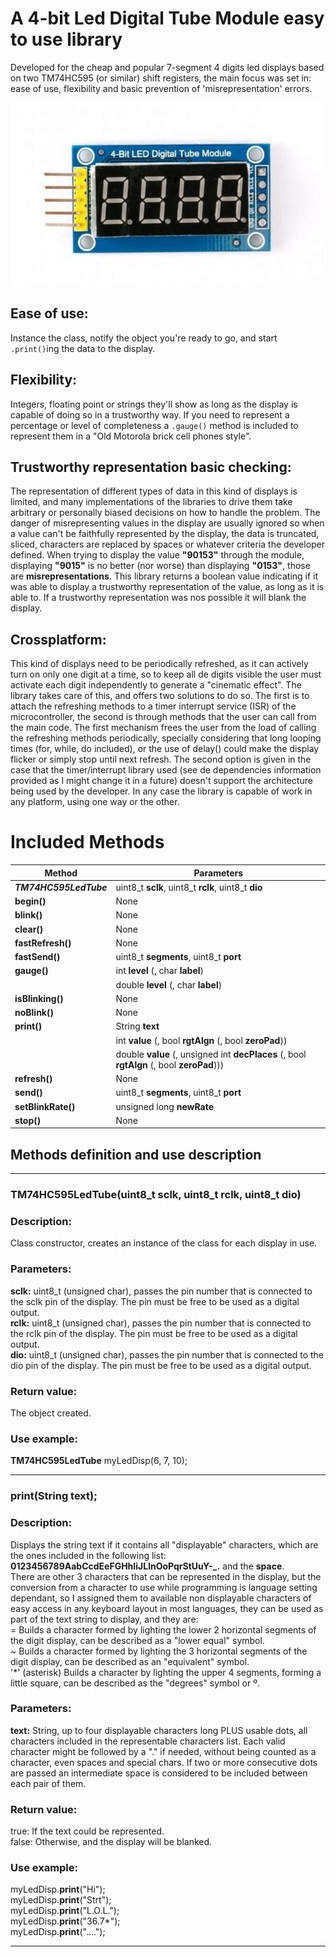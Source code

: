 # **A 4-bit Led Digital Tube Module easy to use library**
Developed for the cheap and popular 7-segment 4 digits led displays based on two TM74HC595 (or similar) shift registers, the main focus was set in: ease of use, flexibility and basic prevention of 'misrepresentation' errors.

![alt text](https://github.com/GabyGold67/FourBitLedDigitalTube/blob/master/extras/4-BitsLedDigitalTubeModule01.jpg "4-Bits LED Digital Tube Module")

## Ease of use:
Instance the class, notify the object you're ready to go, and start `.print()`ing the data to the display. 

## Flexibility:
Integers, floating point or strings they'll show as long as the display is capable of doing so in a trustworthy way. If you need to represent a percentage or level of completeness a `.gauge()` method is included to represent them in a "Old Motorola brick cell phones style".

## Trustworthy representation basic checking:
The representation of different types of data in this kind of displays is limited, and many implementations of the libraries to drive them take arbitrary or personally biased decisions on how to handle the problem.
The danger of misrepresenting values in the display are usually ignored so when a value can't be faithfully represented by the display, the data is truncated, sliced, characters are replaced by spaces or whatever criteria the developer defined. When trying to display the value __"90153"__ through the module, displaying __"9015"__ is no better (nor worse) than displaying __"0153"__, those are __misrepresentations__. This library returns a boolean value indicating if it was able to display a trustworthy representation of the value, as long as it is able to. If a trustworthy representation was nos possible it will blank the display.  
## Crossplatform:
This kind of displays need to be periodically refreshed, as it can actively turn on only one digit at a time, so to keep all de digits visible the user must activate each digit independently to generate a "cinematic effect". The library takes care of this, and offers two solutions to do so. The first is to attach the refreshing methods to a timer interrupt service (ISR) of the microcontroller, the second is through methods that the user can call from the main code. The first mechanism frees the user from the load of calling the refreshing methods periodically, specially considering that long looping times (for, while, do included), or the use of delay() could make the display flicker or simply stop until next refresh. The second option is given in the case that the timer/interrupt library used (see de dependencies information provided as I might change it in a future) doesn't support the architecture being used by the developer. In any case the library is capable of work in any platform, using one way or the other.

# **Included Methods**

|Method | Parameters|
|---|---|
|**_TM74HC595LedTube_**|uint8_t **sclk**, uint8_t **rclk**, uint8_t **dio**|
|**begin()**|None|
|**blink()**|None|
|**clear()**|None|
|**fastRefresh()**|None|
|**fastSend()**|uint8_t **segments**, uint8_t **port**|
|**gauge()**|int **level** (, char **label**)|
||double **level** (, char **label**)|
|**isBlinking()**|None|
|**noBlink()**|None|
|**print()**|String **text**|
||int **value** (, bool **rgtAlgn** (, bool **zeroPad**))|
||double **value** (, unsigned int **decPlaces** (, bool **rgtAlgn** (, bool **zeroPad**)))|
|**refresh()**|None|
|**send()**|uint8_t **segments**, uint8_t **port**|
|**setBlinkRate()**|unsigned long **newRate**|
|**stop()**|None|


## **Methods definition and use description**

---
### **TM74HC595LedTube**(uint8_t sclk, uint8_t rclk, uint8_t dio)
### Description:  
Class constructor, creates an instance of the class for each display in use.  
### Parameters:  
**sclk:** uint8_t (unsigned char), passes the pin number that is connected to the sclk pin of the display. The pin must be free to be used as a digital output.  
**rclk:** uint8_t (unsigned char), passes the pin number that is connected to the rclk pin of the display. The pin must be free to be used as a digital output.  
**dio:** uint8_t (unsigned char), passes the pin number that is connected to the dio pin of the display. The pin must be free to be used as a digital output.
### Return value:  
The object created.

### Use example:  
**TM74HC595LedTube** myLedDisp(6, 7, 10);

---
### **print**(String text);
### Description:
Displays the string text if it contains all "displayable" characters, which are the ones included in the following list: **0123456789AabCcdEeFGHhIiJLlnOoPqrStUuY-_.** and the **space**.  
There are other 3 characters that can be represented in the display, but the conversion from a character to use while programming is language setting dependant, so I assigned them to available non displayable characters of easy access in any keyboard layout in most languages, they can be used as part of the text string to display, and they are:  
= Builds a character formed by lighting the lower 2 horizontal segments of the digit display, can be described as a "lower equal" symbol.  
~ Builds a character formed by lighting the 3 horizontal segments of the digit display, can be described as an "equivalent" symbol.  
'*' (asterisk) Builds a character by lighting the upper 4 segments, forming a little square, can be described as the "degrees" symbol or º.  
### Parameters:  
**text:** String, up to four displayable characters long PLUS usable dots, all characters included in the representable characters list. Each valid character might be followed by a "." if needed, without being counted as a character, even spaces and special chars. If two or more consecutive dots are passed an intermediate space is considered to be included between each pair of them.  
### Return value:  
true: If the text could be represented.  
false: Otherwise, and the display will be blanked.

### Use example:  
myLedDisp.**print**("Hi");  
myLedDisp.**print**("Strt");  
myLedDisp.**print**("L.O.L.");  
myLedDisp.**print**("36.7*");  
myLedDisp.**print**("....");  

---
